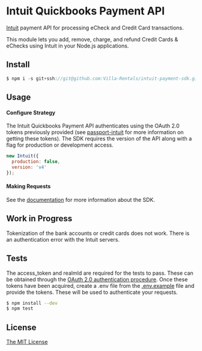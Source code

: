# Intuit Quickbooks Payment API

[Intuit](http://intuit.com/) payment API for processing eCheck and Credit Card transactions.

This module lets you add, remove, charge, and refund Credit Cards & eChecks using Intuit in your Node.js applications.

## Install

```js
$ npm i -s git+ssh://git@github.com:Villa-Rentals/intuit-payment-sdk.git

```

## Usage

#### Configure Strategy

The Intuit Quickbooks Payment API authenticates using the OAuth 2.0 tokens previously provided (see [passport-intuit](https://github.com/Villa-Rentals/passport-intuit) for more information on getting these tokens). The SDK requires the version of the API along with a flag for production or development access.

```js
new Intuit({
  production: false,
  version: 'v4'
});
```

#### Making Requests

See the [documentation](docs/index.html) for more information about the SDK.

## Work in Progress

Tokenization of the bank accounts or credit cards does not work. There is an authentication error with the Intuit servers.

## Tests

The access_token and realmId are required for the tests to pass. These can be obtained through the [OAuth 2.0 authentication procedure](https://developer.intuit.com/docs/00_quickbooks_online/2_build/10_authentication_and_authorization). Once these tokens have been acquired, create a .env file from the [.env.example](.env.example) file and provide the tokens. These will be used to authenticate your requests.

```bash
$ npm install --dev
$ npm test
```
## License

[The MIT License](http://opensource.org/licenses/MIT)
